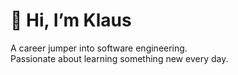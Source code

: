 # 👋 Hi, I’m Klaus
A career jumper into software engineering.  
Passionate about learning something new every day.

